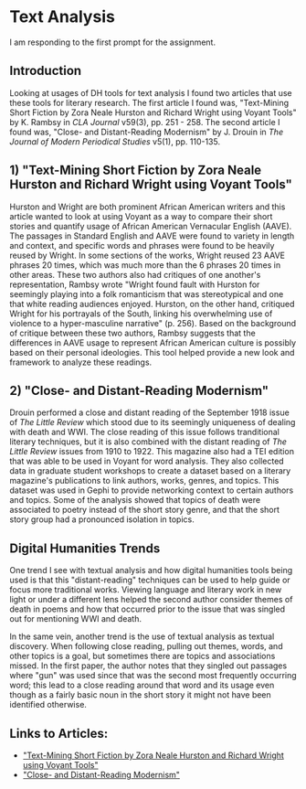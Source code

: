 # Text Analysis

I am responding to the first prompt for the assignment.

## Introduction

Looking at usages of DH tools for text analysis I found two articles that use these tools for literary research. The first article I found was, "Text-Mining Short Fiction by Zora Neale Hurston and Richard Wright using Voyant Tools" by K. Rambsy in *CLA Journal* v59(3), pp. 251 - 258. The second article I found was, "Close- and Distant-Reading Modernism" by J. Drouin in *The Journal of Modern Periodical Studies* v5(1), pp. 110-135.

## 1) "Text-Mining Short Fiction by Zora Neale Hurston and Richard Wright using Voyant Tools"

Hurston and Wright are both prominent African American writers and this article wanted to look at using Voyant as a way to compare their short stories and quantify usage of African American Vernacular English (AAVE). The passages in Standard English and AAVE were found to variety in length and context, and specific words and phrases were found to be heavily reused by Wright. In some sections of the works, Wright reused 23 AAVE phrases 20 times, which was much more than the 6 phrases 20 times in other areas. These two authors also had critiques of one another's representation, Rambsy wrote "Wright found fault with Hurston for seemingly playing into a folk romanticism that was stereotypical and one that white reading audiences enjoyed. Hurston, on the other hand, critiqued Wright for his portrayals of the South, linking his overwhelming use of violence to a hyper-masculine narrative" (p. 256). Based on the background of critique between these two authors, Rambsy suggests that the differences in AAVE usage to represent African American culture is possibly based on their personal ideologies. This tool helped provide a new look and framework to analyze these readings.


## 2) "Close- and Distant-Reading Modernism"

Drouin performed a close and distant reading of the September 1918 issue of *The Little Review* which stood due to its seemingly uniqueness of dealing with death and WWI. The close reading of this issue follows tranditional literary techniques, but it is also combined with the distant reading of *The Little Review* issues from 1910 to 1922. This magazine also had a TEI edition that was able to be used in Voyant for word analysis. They also collected data in graduate student workshops to create a dataset based on a literary magazine's publications to link authors, works, genres, and topics. This dataset was used in Gephi to provide networking context to certain authors and topics. Some of the analysis showed that topics of death were associated to poetry instead of the short story genre, and that the short story group had a pronounced isolation in topics.


## Digital Humanities Trends

One trend I see with textual analysis and how digital humanities tools being used is that this "distant-reading" techniques can be used to help guide or focus more traditional works. Viewing language and literary work in new light or under a different lens helped the second author consider themes of death in poems and how that occurred prior to the issue that was singled out for mentioning WWI and death.

In the same vein, another trend is the use of textual analysis as textual discovery. When following close reading, pulling out themes, words, and other topics is a goal, but sometimes there are topics and associations missed. In the first paper, the author notes that they singled out passages where "gun" was used since that was the second most frequently occurring word; this lead to a close reading around that word and its usage even though as a fairly basic noun in the short story it might not have been identified otherwise.

## Links to Articles:

- ["Text-Mining Short Fiction by Zora Neale Hurston and Richard Wright using Voyant Tools"](https://www.jstor.org/stable/44325917)
- ["Close- and Distant-Reading Modernism"](https://www.jstor.org/stable/10.5325/jmodeperistud.5.1.0110)